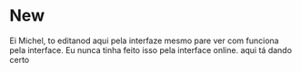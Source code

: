 # New

Ei Michel, to editanod aqui pela interfaze mesmo pare ver com funciona pela interface. 
Eu nunca tinha feito isso pela interface online.
aqui tá dando certo

